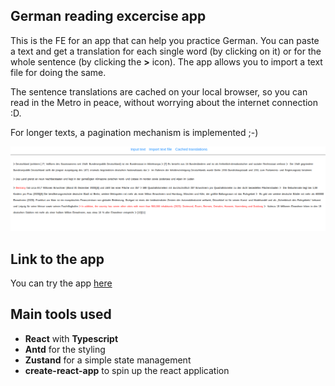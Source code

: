 ## German reading excercise app

This is the FE for an app that can help you practice German. 
You can paste a text and get a translation for each single word (by clicking on it) or for the whole sentence (by clicking the **>** icon).
The app allows you to import a text file for doing the same.

The sentence translations are cached on your local browser, so you can read in the Metro in peace, without worrying about the internet connection :D.

For longer texts, a pagination mechanism is implemented ;-)

![Preview of the linguistic repo](./screenshots/preview_linguistic_repo.png)

## Link to the app

You can try the app [here](https://domenicosacco94.github.io/linguistic-repo/input)


## Main tools used

- **React** with **Typescript**
- **Antd** for the styling
- **Zustand** for a simple state management
- **create-react-app** to spin up the react application
